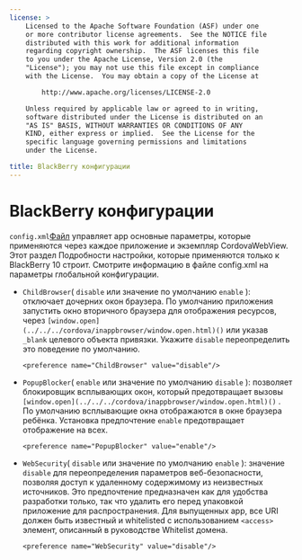```yaml
---
license: >
    Licensed to the Apache Software Foundation (ASF) under one
    or more contributor license agreements.  See the NOTICE file
    distributed with this work for additional information
    regarding copyright ownership.  The ASF licenses this file
    to you under the Apache License, Version 2.0 (the
    "License"); you may not use this file except in compliance
    with the License.  You may obtain a copy of the License at

        http://www.apache.org/licenses/LICENSE-2.0

    Unless required by applicable law or agreed to in writing,
    software distributed under the License is distributed on an
    "AS IS" BASIS, WITHOUT WARRANTIES OR CONDITIONS OF ANY
    KIND, either express or implied.  See the License for the
    specific language governing permissions and limitations
    under the License.

title: BlackBerry конфигурации
---
```


# BlackBerry конфигурации

`config.xml`[Файл](../../../cordova/file/fileobj/fileobj.html) управляет app основные параметры, которые применяются через каждое приложение и экземпляр CordovaWebView. Этот раздел Подробности настройки, которые применяются только к BlackBerry 10 строит. Смотрите информацию в файле config.xml на параметры глобальной конфигурации.

*   `ChildBrowser`( `disable` или значение по умолчанию `enable` ): отключает дочерних окон браузера. По умолчанию приложения запустить окно вторичного браузера для отображения ресурсов, через `[window.open](../../../cordova/inappbrowser/window.open.html)()` или указав `_blank` целевого объекта привязки. Укажите `disable` переопределить это поведение по умолчанию.
    
        <preference name="ChildBrowser" value="disable"/>
        

*   `PopupBlocker`( `enable` или значение по умолчанию `disable` ): позволяет блокировщик всплывающих окон, который предотвращает вызовы `[window.open](../../../cordova/inappbrowser/window.open.html)()` . По умолчанию всплывающие окна отображаются в окне браузера ребёнка. Установка предпочтение `enable` предотвращает отображение на всех.
    
        <preference name="PopupBlocker" value="enable"/>
        

*   `WebSecurity`( `disable` или значение по умолчанию `enable` ): значение `disable` для переопределения параметров веб-безопасности, позволяя доступ к удаленному содержимому из неизвестных источников. Это предпочтение предназначен как для удобства разработки только, так что удалить его перед упаковкой приложение для распространения. Для выпущенных app, все URI должен быть известный и whitelisted с использованием `<access>` элемент, описанный в руководстве Whitelist домена.
    
        <preference name="WebSecurity" value="disable"/>